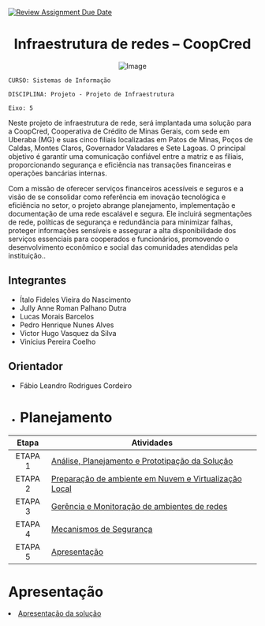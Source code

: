[![Review Assignment Due Date](https://classroom.github.com/assets/deadline-readme-button-22041afd0340ce965d47ae6ef1cefeee28c7c493a6346c4f15d667ab976d596c.svg)](https://classroom.github.com/a/9lYuEWwT)
<h1 align="center">Infraestrutura de redes – CoopCred</h1> 

<p align="center">
  <img src="https://github.com/user-attachments/assets/70c8ec8d-d3f5-498a-89d8-6945f8f8224d" alt="Image" />
</p>


`CURSO: Sistemas de Informação`

`DISCIPLINA: Projeto - Projeto de Infraestrutura`

`Eixo: 5`

Neste projeto de infraestrutura de rede, será implantada uma solução para a CoopCred, Cooperativa de Crédito de Minas Gerais, com sede em Uberaba (MG) e suas cinco filiais localizadas em Patos de Minas, Poços de Caldas, Montes Claros, Governador Valadares e Sete Lagoas. O principal objetivo é garantir uma comunicação confiável entre a matriz e as filiais, proporcionando segurança e eficiência nas transações financeiras e operações bancárias internas.

Com a missão de oferecer serviços financeiros acessíveis e seguros e a visão de se consolidar como referência em inovação tecnológica e eficiência no setor, o projeto abrange planejamento, implementação e documentação de uma rede escalável e segura. Ele incluirá segmentações de rede, políticas de segurança e redundância para minimizar falhas, proteger informações sensíveis e assegurar a alta disponibilidade dos serviços essenciais para cooperados e funcionários, promovendo o desenvolvimento econômico e social das comunidades atendidas pela instituição..


## Integrantes

* Ítalo Fideles Vieira do Nascimento
* Jully Anne Roman Palhano Dutra
* Lucas Morais Barcelos
* Pedro Henrique Nunes Alves
* Victor Hugo Vasquez da Silva
* Vinícius Pereira Coelho

## Orientador

* Fábio Leandro Rodrigues Cordeiro

* # Planejamento

| Etapa         | Atividades |
|  :----:   | ----------- |
| ETAPA 1         |[Análise, Planejamento e Prototipação da Solução](docs/context.md) <br> |
| ETAPA 2         |[Preparação de ambiente em Nuvem e Virtualização Local](docs/interface.md)  |
| ETAPA 3         |[Gerência e Monitoração de ambientes de redes](docs/development.md) |
| ETAPA 4         |[Mecanismos de Segurança](docs/development.md)|
| ETAPA 5         | [Apresentação](presentation/README.md) |


# Apresentação

<li><a href="presentation/README.md"> Apresentação da solução</a></li>



